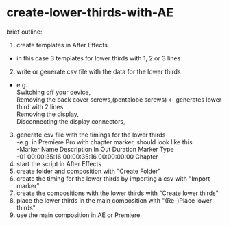 # create-lower-thirds-with-AE

brief outline:

1. create templates in After Effects  
- in this case 3 templates for lower thirds with 1, 2 or 3 lines

2. write or generate csv file with the data for the lower thirds
- e.g.  
	Switching off your device,  
	Removing the back cover screws,(pentalobe screws) <- generates lower third with 2 lines  
	Removing the display,  
	Disconnecting the display connectors,  
3. generate csv file with the timings for the lower thirds  
-e.g. in Premiere Pro with chapter marker, should look like this:  
 -Marker Name	Description	In	Out	Duration	Marker Type	 
 -01		00:00:35:16	00:00:35:16	00:00:00:00	Chapter  
4. start the script in After Effects
5. create folder and composition with "Create Folder"
6. create the timing for the lower thirds by importing a csv with "Import marker"
7. create the compositions with the lower thirds with "Create lower thirds"
8. place the lower thirds in the main composition with "(Re-)Place lower thirds"
9. use the main composition in AE or Premiere 